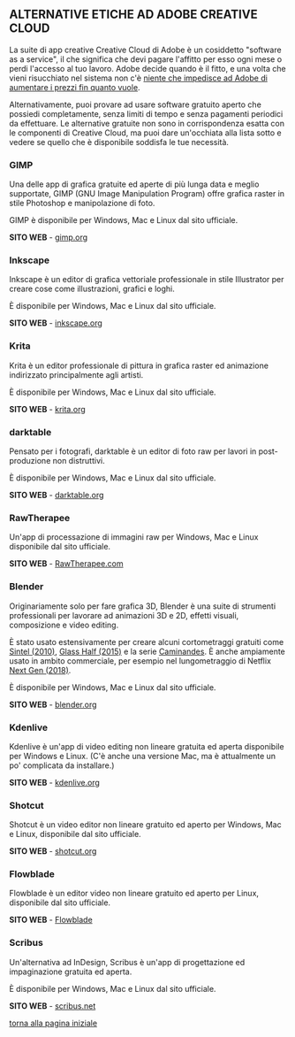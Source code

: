 ## ALTERNATIVE ETICHE AD ADOBE CREATIVE CLOUD

La suite di app creative Creative Cloud di Adobe è un cosiddetto "software as a service", 
il che significa che devi pagare l'affitto per esso ogni mese o perdi l'accesso al tuo 
lavoro. Adobe decide quando è il fitto, e una volta che vieni risucchiato nel sistema 
non c'è [niente che impedisce ad Adobe di aumentare i prezzi fin quanto vuole](https://www.gizmodo.com.au/2017/05/creative-cloud-keeps-getting-more-expensive-in-australia/). 

Alternativamente, puoi provare ad usare software gratuito aperto che possiedi completamente, 
senza limiti di tempo e senza pagamenti periodici da effettuare. Le alternative gratuite 
non sono in corrispondenza esatta con le componenti di Creative Cloud, ma puoi dare 
un'occhiata alla lista sotto e vedere se quello che è disponibile soddisfa le tue 
necessità. 

### GIMP

Una delle app di grafica gratuite ed aperte di più lunga data e meglio supportate, 
GIMP (GNU Image Manipulation Program) offre grafica raster in stile Photoshop e manipolazione 
di foto. 

GIMP è disponibile per Windows, Mac e Linux dal sito ufficiale. 

**SITO WEB** - [gimp.org](https://www.gimp.org/)

### Inkscape

Inkscape è un editor di grafica vettoriale professionale in stile Illustrator per creare 
cose come illustrazioni, grafici e loghi. 

È disponibile per Windows, Mac e Linux dal sito ufficiale. 

**SITO WEB** - [inkscape.org](https://inkscape.org/)

### Krita

Krita è un editor professionale di pittura in grafica raster ed animazione indirizzato 
principalmente agli artisti. 

È disponibile per Windows, Mac e Linux dal sito ufficiale. 

**SITO WEB** - [krita.org](https://krita.org/)

### darktable

Pensato per i fotografi, darktable è un editor di foto raw per lavori in post-produzione 
non distruttivi. 

È disponibile per Windows, Mac e Linux dal sito ufficiale. 

**SITO WEB** - [darktable.org](http://www.darktable.org/)

### RawTherapee

Un'app di processazione di immagini raw per Windows, Mac e Linux disponibile dal sito ufficiale. 

**SITO WEB** - [RawTherapee.com](http://www.rawtherapee.com/)

### Blender

Originariamente solo per fare grafica 3D, Blender è una suite di strumenti professionali per 
lavorare ad animazioni 3D e 2D, effetti visuali, composizione e video editing. 

È stato usato estensivamente per creare alcuni cortometraggi gratuiti come 
[Sintel (2010)](https://kino.social/sintel-2010/), 
[Glass Half (2015)](https://kino.social/glass-half-2015/) e la serie 
[Caminandes](https://kino.social/caminandes-3-llamigos-2016/). 
È anche ampiamente usato in ambito commerciale, per esempio nel lungometraggio di 
Netflix [Next Gen (2018)](https://www.youtube.com/watch?v=uf3ALGKgpGU). 

È disponibile per Windows, Mac e Linux dal sito ufficiale. 

**SITO WEB** - [blender.org](https://www.blender.org/)

### Kdenlive

Kdenlive è un'app di video editing non lineare gratuita ed aperta disponibile per 
Windows e Linux. (C'è anche una versione Mac, ma è attualmente un po' complicata da 
installare.)

**SITO WEB** - [kdenlive.org](https://kdenlive.org/)

### Shotcut

Shotcut è un video editor non lineare gratuito ed aperto per Windows, Mac e Linux, disponibile 
dal sito ufficiale. 

**SITO WEB** - [shotcut.org](https://www.shotcut.org/)

### Flowblade

Flowblade è un editor video non lineare gratuito ed aperto per Linux, disponibile dal 
sito ufficiale. 

**SITO WEB** - [Flowblade](https://jliljebl.github.io/flowblade/index.html)

### Scribus

Un'alternativa ad InDesign, Scribus è un'app di progettazione ed impaginazione 
gratuita ed aperta. 

È disponibile per Windows, Mac e Linux dal sito ufficiale. 

**SITO WEB** - [scribus.net](https://www.scribus.net/)

[torna alla pagina iniziale](index)
